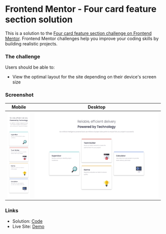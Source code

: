 # Frontend Mentor - Four card feature section solution

This is a solution to the [Four card feature section challenge on Frontend Mentor](https://www.frontendmentor.io/challenges/four-card-feature-section-weK1eFYK). Frontend Mentor challenges help you improve your coding skills by building realistic projects. 

### The challenge

Users should be able to:

- View the optimal layout for the site depending on their device's screen size

### Screenshot

| Mobile                                          | Desktop                                  |
| ----------------------------------------------- | ---------------------------------------- |
| <img src="Screenshot-mobile.jpeg" height="280"/> | <img src="Screenshot.jpeg" height="280"/> |

### Links

- Solution: [Code](/06-Four-card-feature-section/)
- Live Site:  [Demo](https://kris-lu-dev.github.io/Frontend-Mentor-Challenges/06-Four-card-feature-section/)
